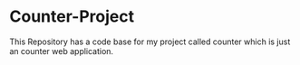 # Counter-Project
This Repository has a code base for my project called counter which is just an counter web application.
